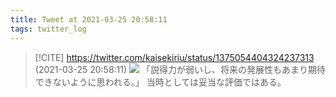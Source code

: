 ```yaml
---
title: Tweet at 2021-03-25 20:58:11
tags: twitter_log
---
```


> [!CITE] https://twitter.com/kaisekiriu/status/1375054404324237313 (2021-03-25 20:58:11)
> ![](https://twitter.com/kaisekiriu/status/1375054404324237313)
> 「説得力が弱いし、将来の発展性もあまり期待できないように思われる。」
> 当時としては妥当な評価ではある。
